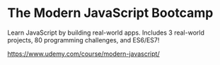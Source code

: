 # The Modern JavaScript Bootcamp
Learn JavaScript by building real-world apps. Includes 3 real-world projects, 80 programming challenges, and ES6/ES7!

https://www.udemy.com/course/modern-javascript/

